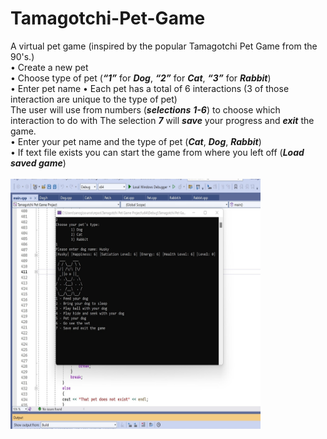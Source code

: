 # Tamagotchi-Pet-Game
A virtual pet game (inspired by the popular Tamagotchi Pet Game from the 90's.) <br>
•	Create a new pet<br>
•	Choose type of pet (***“1”*** for ***Dog***, ***“2”*** for ***Cat***, ***“3”*** for ***Rabbit***)<br>
•	Enter pet name 
•	Each pet has a total of 6 interactions (3 of those interaction are unique to the type of pet) <br>
The user will use from numbers (***selections*** ***1-6***) to choose which interaction to do with The selection ***7*** will ***save*** your progress and ***exit*** the game. <br>
• Enter your pet name and the type of pet (***Cat***, ***Dog***, ***Rabbit***) <br>
•	If text file exists you can start the game from where you left off (***Load saved game***) <br>
<br>
<img src="https://github.com/salim223/Tamagotchi-Pet-Game/blob/main/TamagotchiPic.jpg" style=" width:400px ; height:400px "  >


